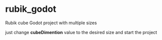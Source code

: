 # rubik_godot
Rubik cube Godot project with multiple sizes

just change **cubeDimention** value to the desired size and start the project
